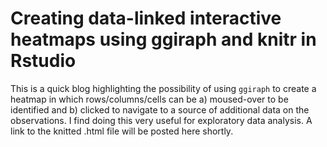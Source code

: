 # Creating data-linked interactive heatmaps using ggiraph and knitr in Rstudio

This is a quick blog highlighting the possibility of using `ggiraph` to create a heatmap in which rows/columns/cells can be a) moused-over to be identified and b) clicked to navigate to a source of additional data on the observations.  I find doing this very useful for exploratory data analysis.  A link to the knitted .html file will be posted here shortly.
